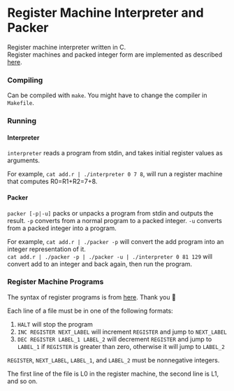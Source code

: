 # Register Machine Interpreter and Packer
Register machine interpreter written in C.  
Register machines and packed integer form are implemented as described [here](http://www.cl.cam.ac.uk/teaching/1718/CompTheory/CompTheory.pdf).

### Compiling

Can be compiled with `make`. You might have to change the compiler in `Makefile`.

### Running

#### Interpreter

`interpreter` reads a program from stdin, and takes initial register values as arguments.

For example, `cat add.r | ./interpreter 0 7 8`, will run a register machine that computes R0=R1+R2=7+8.

#### Packer

`packer [-p|-u]` packs or unpacks a program from stdin and outputs the result. `-p` converts from a normal program to a packed integer. `-u` converts from a packed integer into a program.

For example, `cat add.r | ./packer -p` will convert the add program into an integer representation of it.  
`cat add.r | ./packer -p | ./packer -u | ./interpreter 0 81 129` will convert add to an integer and back again, then run the program.

### Register Machine Programs

The syntax of register programs is from [here](https://github.com/SophieDurrant/RegisterMachineSimulator). Thank you 🙂

Each line of a file must be in one of the following formats:

1. `HALT` will stop the program
2. `INC REGISTER NEXT_LABEL` will increment `REGISTER` and jump to `NEXT_LABEL`
3. `DEC REGISTER LABEL_1 LABEL_2` will decrement `REGISTER` and jump to `LABEL_1` if `REGISTER` is greater than zero, otherwise it will jump to `LABEL_2`

`REGISTER`, `NEXT_LABEL`, `LABEL_1`, and `LABEL_2` must be nonnegative integers.

The first line of the file is L0 in the register machine, the second line is L1, and so on.
